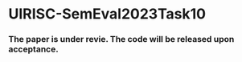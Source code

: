# UIRISC-SemEval2023Task10

### The paper is under revie. The code will be released upon acceptance.
